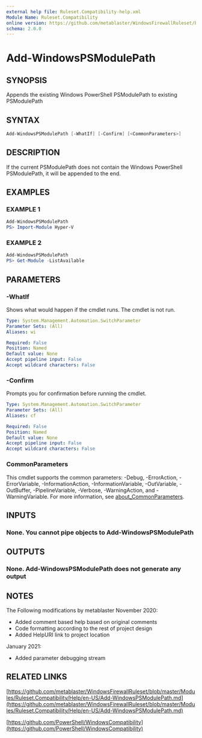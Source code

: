```yaml
---
external help file: Ruleset.Compatibility-help.xml
Module Name: Ruleset.Compatibility
online version: https://github.com/metablaster/WindowsFirewallRuleset/blob/master/Modules/Ruleset.Compatibility/Help/en-US/Add-WindowsPSModulePath.md
schema: 2.0.0
---
```


# Add-WindowsPSModulePath

## SYNOPSIS

Appends the existing Windows PowerShell PSModulePath to existing PSModulePath

## SYNTAX

```powershell
Add-WindowsPSModulePath [-WhatIf] [-Confirm] [<CommonParameters>]
```

## DESCRIPTION

If the current PSModulePath does not contain the Windows PowerShell PSModulePath,
it will be appended to the end.

## EXAMPLES

### EXAMPLE 1

```powershell
Add-WindowsPSModulePath
PS> Import-Module Hyper-V
```

### EXAMPLE 2

```powershell
Add-WindowsPSModulePath
PS> Get-Module -ListAvailable
```

## PARAMETERS

### -WhatIf

Shows what would happen if the cmdlet runs.
The cmdlet is not run.

```yaml
Type: System.Management.Automation.SwitchParameter
Parameter Sets: (All)
Aliases: wi

Required: False
Position: Named
Default value: None
Accept pipeline input: False
Accept wildcard characters: False
```

### -Confirm

Prompts you for confirmation before running the cmdlet.

```yaml
Type: System.Management.Automation.SwitchParameter
Parameter Sets: (All)
Aliases: cf

Required: False
Position: Named
Default value: None
Accept pipeline input: False
Accept wildcard characters: False
```

### CommonParameters

This cmdlet supports the common parameters: -Debug, -ErrorAction, -ErrorVariable, -InformationAction, -InformationVariable, -OutVariable, -OutBuffer, -PipelineVariable, -Verbose, -WarningAction, and -WarningVariable. For more information, see [about_CommonParameters](http://go.microsoft.com/fwlink/?LinkID=113216).

## INPUTS

### None. You cannot pipe objects to Add-WindowsPSModulePath

## OUTPUTS

### None. Add-WindowsPSModulePath does not generate any output

## NOTES

The Following modifications by metablaster November 2020:

- Added comment based help based on original comments
- Code formatting according to the rest of project design
- Added HelpURI link to project location

January 2021:

- Added parameter debugging stream

## RELATED LINKS

[https://github.com/metablaster/WindowsFirewallRuleset/blob/master/Modules/Ruleset.Compatibility/Help/en-US/Add-WindowsPSModulePath.md](https://github.com/metablaster/WindowsFirewallRuleset/blob/master/Modules/Ruleset.Compatibility/Help/en-US/Add-WindowsPSModulePath.md)

[https://github.com/PowerShell/WindowsCompatibility](https://github.com/PowerShell/WindowsCompatibility)
